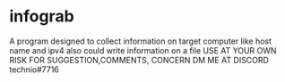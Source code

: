 # infograb
A program designed to collect information on target computer
like host name and ipv4 also could write information on a file
USE AT YOUR OWN RISK
FOR SUGGESTION,COMMENTS, CONCERN DM ME AT DISCORD technio#7716
